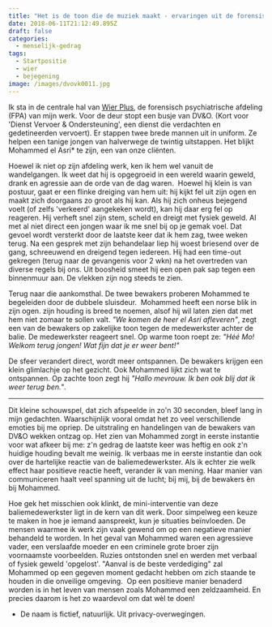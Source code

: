 ```yaml
---
title: "Het is de toon die de muziek maakt - ervaringen uit de forensische zorg. "
date: 2018-06-11T21:12:49.895Z
draft: false
categories:
  - menselijk-gedrag
tags:
  - Startpositie
  - wier
  - bejegening
image: /images/dvovk0011.jpg
---
```

Ik sta in de centrale hal van [Wier Plus](https://www.fivoor.nl/locaties/wier-plus-behandelcentrum-sglvg/), de forensisch psychiatrische afdeling (FPA) van mijn werk. Voor de deur stopt een busje van DV&O. (Kort voor 'Dienst Vervoer & Ondersteuning', een dienst die verdachten en gedetineerden vervoert). Er stappen twee brede mannen uit in uniform. Ze helpen een tanige jongen van halverwege de twintig uitstappen. Het blijkt Mohammed el Asri* te zijn, een van onze cliënten.

Hoewel ik niet op zijn afdeling werk, ken ik hem wel vanuit de wandelgangen. Ik weet dat hij is opgegroeid in een wereld waarin geweld, drank en agressie aan de orde van de dag waren.  Hoewel hij klein is van postuur, gaat er een flinke dreiging van hem uit: hij kijkt fel uit zijn ogen en maakt zich doorgaans zo groot als hij kan. Als hij zich onheus bejegend voelt (of zelfs 'verkeerd' aangekeken wordt), kan hij daar erg fel op reageren. Hij verheft snel zijn stem, scheld en dreigt met fysiek geweld. Al met al niet direct een jongen waar ik me snel bij op je gemak voel. Dat gevoel wordt versterkt door de laatste keer dat ik hem zag, twee weken terug.  Na een gesprek met zijn behandelaar liep hij woest briesend over de gang, schreeuwend en dreigend tegen iedereen. Hij had een time-out gekregen (terug naar de gevangenis voor 2 wkn) na het overtreden van diverse regels bij ons. Uit boosheid smeet hij een open pak sap tegen een binnenmuur aan. De vlekken zijn nog steeds te zien. 

Terug naar die aankomsthal.  De twee bewakers proberen Mohammed te begeleiden door de dubbele sluisdeur.  Mohammed heeft een norse blik in zijn ogen. zijn houding is breed te noemen, alsof hij wil laten zien dat met hem niet zomaar te sollen valt. _"We komen de heer el Asri afleveren"_, zegt een van de bewakers op zakelijke toon tegen de medewerkster achter de balie. De medewerkster reageert snel. Op warme toon roept ze: _"Héé Mo! Welkom terug jongen! Wat fijn dat je er weer bent!"_

De sfeer verandert direct, wordt meer ontspannen. De bewakers krijgen een klein glimlachje op het gezicht. Ook Mohammed lijkt zich wat te ontspannen. Op zachte toon zegt hij _"Hallo mevrouw. Ik ben ook blij dat ik weer terug ben."_.

---

Dit kleine schouwspel, dat zich afspeelde in zo'n 30 seconden, bleef lang in mijn gedachten. Waarschijnlijk vooral omdat het zo veel verschillende emoties bij me opriep. De uitstraling en handelingen van de bewakers van DV&O wekken ontzag op. Het zien van Mohammed zorgt in eerste instantie voor wat afkeer bij me: z'n gedrag de laatste keer was heftig en ook z'n huidige houding bevalt me weinig. Ik verbaas me in eerste instantie dan ook over de hartelijke reactie van de baliemedewerkster. Als ik echter zie welk effect haar positieve reactie heeft, verander ik van mening. Haar manier van communiceren haalt veel spanning uit de lucht; bij mij, bij de bewakers èn bij Mohammed.

Hoe gek het misschien ook klinkt, de mini-interventie van deze baliemedewerkster ligt in de kern van dit werk. Door simpelweg een keuze te maken in hoe je iemand aanspreekt, kun je situaties beïnvloeden. De mensen waarmee ik werk zijn vaak gewend om op een negatieve manier behandeld te worden. In het geval van Mohammed waren een agressieve vader, een verslaafde moeder en een criminele grote broer zijn voornaamste voorbeelden. Ruzies ontstonden snel en werden met verbaal of fysiek geweld 'opgelost'. "Aanval is de beste verdediging" zal Mohammed op een gegeven moment gedacht hebben om zich staande te houden in die onveilige omgeving.  Op een positieve manier benaderd worden is in het leven van mensen zoals Mohammed een zeldzaamheid. En precies daarom is het zo waardevol om dat wèl te doen!



* De naam is fictief, natuurlijk. Uit privacy-overwegingen. 